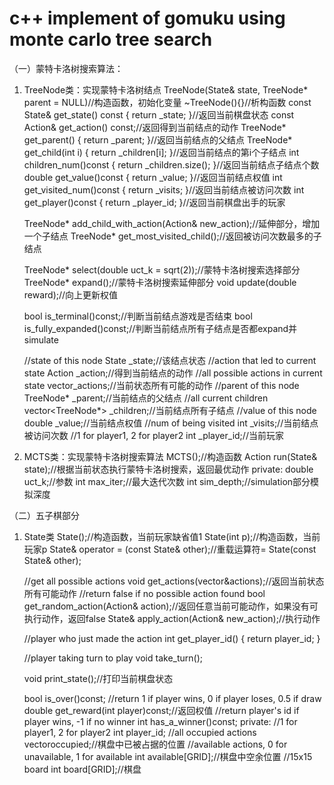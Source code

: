  # c++ implement of gomuku using monte carlo tree search
（一）蒙特卡洛树搜索算法：
1. TreeNode类：实现蒙特卡洛树结点
TreeNode(State& state, TreeNode* parent = NULL)//构造函数，初始化变量
~TreeNode(){}//析构函数
	const State& get_state() const { return _state; }//返回当前棋盘状态
	const Action& get_action() const;//返回得到当前结点的动作
	TreeNode* get_parent() { return _parent; }//返回当前结点的父结点
	TreeNode* get_child(int i) { return _children[i]; }//返回当前结点的第i个子结点
	int children_num()const { return _children.size(); }//返回当前结点子结点个数
	double get_value()const { return _value; }//返回当前结点权值
	int get_visited_num()const { return _visits; }//返回当前结点被访问次数
	int get_player()const { return _player_id; }//返回当前棋盘出手的玩家

	TreeNode* add_child_with_action(Action& new_action);//延伸部分，增加一个子结点
	TreeNode* get_most_visited_child();//返回被访问次数最多的子结点

	TreeNode* select(double uct_k = sqrt(2));//蒙特卡洛树搜索选择部分
	TreeNode* expand();//蒙特卡洛树搜索延伸部分
	void update(double reward);//向上更新权值

	bool is_terminal()const;//判断当前结点游戏是否结束
	bool is_fully_expanded()const;//判断当前结点所有子结点是否都expand并simulate

	//state of this node
	State _state;//该结点状态
	//action that led to current state
	Action _action;//得到当前结点的动作
	//all possible actions in current state
	vector<Action>_actions;//当前状态所有可能的动作
	//parent of this node
	TreeNode* _parent;//当前结点的父结点
	//all current children
	vector<TreeNode*> _children;//当前结点所有子结点
	//value of this node
	double _value;//当前结点权值
	//num of being visited
	int _visits;//当前结点被访问次数
	//1 for player1, 2 for player2
	int _player_id;//当前玩家

2. MCTS类：实现蒙特卡洛树搜索算法
MCTS();//构造函数
	Action run(State& state);//根据当前状态执行蒙特卡洛树搜索，返回最优动作
private:
	double uct_k;//参数
	int max_iter;//最大迭代次数
	int sim_depth;//simulation部分模拟深度


（二）五子棋部分
1. State类
	State();//构造函数，当前玩家缺省值1
	State(int p);//构造函数，当前玩家p
	State& operator = (const State& other);//重载运算符=
	State(const State& other);

	//get all possible actions
	void get_actions(vector<Action>&actions);//返回当前状态所有可能动作
	//return false if no possible action found
	bool get_random_action(Action& action);//返回任意当前可能动作，如果没有可执行动作，返回false
	State& apply_action(Action& new_action);//执行动作

	//player who just made the action
	int get_player_id() { return player_id; }

	//player taking turn to play
	void take_turn();

	void print_state();//打印当前棋盘状态

	bool is_over()const;
	//return 1 if player wins, 0 if player loses, 0.5 if draw
	double get_reward(int player)const;//返回权值
	//return player's id if player wins, -1 if no winner
	int has_a_winner()const;
private:
	//1 for player1, 2 for player2
	int player_id;
	//all occupied actions
	vector<int>occupied;//棋盘中已被占据的位置
	//available actions, 0 for unavailable, 1 for available
	int available[GRID];//棋盘中空余位置
	//15x15 board
	int board[GRID];//棋盘
